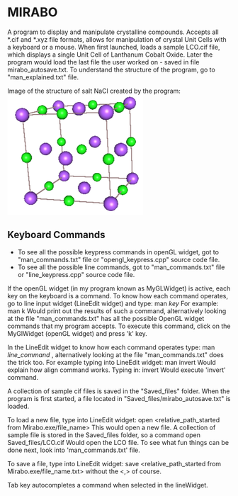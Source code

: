 # MIRABO 
A program to display and manipulate crystalline compounds. Accepts all *.cif and *.xyz file formats, allows for manipulation of 
crystal Unit Cells with a keyboard or a mouse. When first launched, loads a sample LCO.cif file, which displays a single 
Unit Cell of Lanthanum Cobalt Oxide. Later the program would load the last file the user worked on - saved in file mirabo_autosave.txt. 
To understand the structure of the program, go to "man_explained.txt" file. 

Image of the structure of salt NaCl created by the program:
![Alt text](pics/salt.png?raw=true "NaCl")


## Keyboard Commands
- To see all the possible keypress commands in openGL widget, got to "man_commands.txt" file or "opengl_keypress.cpp" source code
file.
- To see all the possible line commands, got to "man_commands.txt" file or "line_keypress.cpp" source code file. 

If the openGL widget (in my program known as MyGLWidget) is active, each key on the keyboard is a command. To know how each command operates, go to line input widget (LineEdit widget) and type: man *key* 
For example:
man k
Would print out the results of such a command, alternatively looking at the file "man_commands.txt" has all the possible OpenGL widget commands that my program accepts.
To execute this command, click on the MyGlWidget (openGL widget) and press 'k' key. 

In the LineEdit widget to know how each command operates type: man *line_command* , alternatively looking at the file "man_commands.txt" does the trick too. 
For example typing into LineEdit widget:
man invert
Would explain how align command works. 
Typing in:
invert
Would execute 'invert' command.

A collection of sample cif files is saved in the "Saved_files" folder. 
When the program is first started, a file located in "Saved_files/mirabo_autosave.txt" is loaded. 

To load a new file, type into LineEdit widget:
open <relative_path_started from Mirabo.exe/file_name>
This would open a new file. A collection of sample file is stored in the Saved_files folder, so a command
open Saved_files/LCO.cif
Would open the LCO file. To see what fun things can be done next, look into 'man_commands.txt' file. 

To save a file, type into LineEdit widget: 
save <relative_path_started from Mirabo.exe/file_name.txt>
without the <,> of course. 

Tab key autocompletes a command when selected in the lineWidget. 




 
